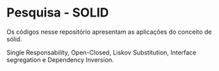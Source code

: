 # Pesquisa - SOLID

Os códigos nesse repositório apresentam as aplicações do conceito de sólid.

Single Responsability, Open-Closed, Liskov Substitution, Interface segregation e
Dependency Inversion.